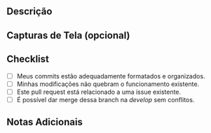 ## Descrição

<!-- Descreva de forma sucinta o que este pull request realiza. -->

## Capturas de Tela (opcional)

<!-- Se aplicável, adicione capturas de tela que ajudem a visualizar as mudanças. -->

## Checklist

- [ ] Meus commits estão adequadamente formatados e organizados.
- [ ] Minhas modificações não quebram o funcionamento existente.
- [ ] Este pull request está relacionado a uma issue existente.
- [ ] É possível dar merge dessa branch na _develop_ sem conflitos.

## Notas Adicionais

<!-- Adicione quaisquer notas adicionais ou observações para os revisores. -->
